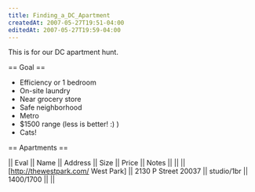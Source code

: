 ```yaml
---
title: Finding_a_DC_Apartment
createdAt: 2007-05-27T19:51-04:00
editedAt: 2007-05-27T19:59-04:00
---
```


This is for our DC apartment hunt.

== Goal ==
* Efficiency or 1 bedroom
* On-site laundry
* Near grocery store
* Safe neighborhood
* Metro
* $1500 range (less is better! :) )
* Cats!

== Apartments ==

|| Eval || Name                                || Address             || Size       || Price       || Notes ||
||      || [http://thewestpark.com/ West Park] || 2130 P Street 20037 || studio/1br || $1400/$1700 ||       ||


